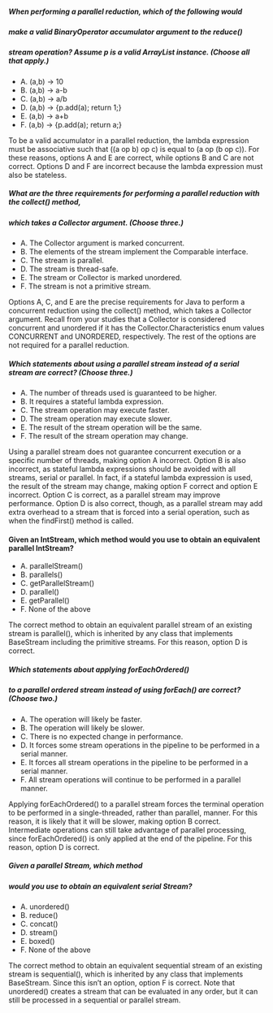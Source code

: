 ##### When performing a parallel reduction, which of the following would
##### make a valid BinaryOperator<Integer> accumulator argument to the reduce()
##### stream operation? Assume p is a valid ArrayList<Integer> instance. (Choose all that apply.)
*  A. (a,b) -> 10
*  B. (a,b) -> a-b
*  C. (a,b) -> a/b
*  D. (a,b) -> {p.add(a); return 1;}
*  E. (a,b) -> a+b
*  F. (a,b) -> {p.add(a); return a;}

To be a valid accumulator in a parallel reduction,
the lambda expression must be associative such that ((a op b) op c) is equal to (a op (b op c)).
For these reasons, options A and E are correct, while options B and C are not correct.
Options D and F are incorrect because the lambda expression must also be stateless.

##### What are the three requirements for performing a parallel reduction with the collect() method,
##### which takes a Collector argument. (Choose three.)
*  A. The Collector argument is marked concurrent.
*  B. The elements of the stream implement the Comparable interface.
*  C. The stream is parallel.
*  D. The stream is thread-safe.
*  E. The stream or Collector is marked unordered.
*  F. The stream is not a primitive stream.

Options A, C, and E are the precise requirements for Java to perform a concurrent reduction using the collect() method,
which takes a Collector argument.
Recall from your studies that a Collector is considered concurrent and unordered
if it has the Collector.Characteristics enum values CONCURRENT and UNORDERED, respectively.
The rest of the options are not required for a parallel reduction.

##### Which statements about using a parallel stream instead of a serial stream are correct? (Choose three.)
* A. The number of threads used is guaranteed to be higher.
* B. It requires a stateful lambda expression.
* C. The stream operation may execute faster.
* D. The stream operation may execute slower.
* E. The result of the stream operation will be the same.
* F. The result of the stream operation may change.

Using a parallel stream does not guarantee concurrent execution
or a specific number of threads, making option A incorrect.
Option B is also incorrect, as stateful lambda expressions should
be avoided with all streams, serial or parallel.
In fact, if a stateful lambda expression is used,
the result of the stream may change, making option F correct and option E incorrect.
Option C is correct, as a parallel stream may improve performance.
Option D is also correct, though, as a parallel stream may add extra overhead
to a stream that is forced into a serial operation, such as when the findFirst() method is called.

#### Given an IntStream, which method would you use to obtain an equivalent parallel IntStream?
* A. parallelStream()
* B. parallels()
* C. getParallelStream()
* D. parallel()
* E. getParallel()
* F. None of the above

The correct method to obtain an equivalent parallel stream of an existing stream is parallel(),
which is inherited by any class that implements BaseStream<T>
including the primitive streams. For this reason, option D is correct.

##### Which statements about applying forEachOrdered()
##### to a parallel ordered stream instead of using forEach() are correct? (Choose two.)
*  A. The operation will likely be faster.
*  B. The operation will likely be slower.
*  C. There is no expected change in performance.
*  D. It forces some stream operations in the pipeline to be performed in a serial manner.
*  E. It forces all stream operations in the pipeline to be performed in a serial manner.
*  F. All stream operations will continue to be performed in a parallel manner.

Applying forEachOrdered() to a parallel stream forces
the terminal operation to be performed in a single-threaded, rather than parallel, manner.
For this reason, it is likely that it will be slower, making option B correct.
Intermediate operations can still take advantage of parallel processing,
since forEachOrdered() is only applied at the end of the pipeline. For this reason, option D is correct.

##### Given a parallel Stream<T>, which method
##### would you use to obtain an equivalent serial Stream<T>?

* A. unordered()
* B. reduce()
* C. concat()
* D. stream()
* E. boxed()
* F. None of the above

The correct method to obtain an equivalent sequential stream of an existing
stream is sequential(), which is inherited by any class
that implements BaseStream<T>.
Since this isn’t an option, option F is correct.
Note that unordered() creates a stream
that can be evaluated in any order,
but it can still be processed in a sequential or parallel stream.
